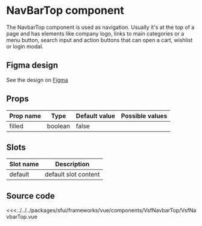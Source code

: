 #  NavBarTop component

The NavbarTop component is used as navigation. Usually it's at the top of a page and has elements like company logo, links to main categories or a menu button, search input and action buttons that can open a cart, wishlist or login modal.

## Figma design

See the design on [Figma](https://www.figma.com/file/CWOkbpne0tDpSenT4ZEUTQ/%F0%9F%9B%A0-SFUI-2.0-%7C-Development?node-id=11378%3A17321)





## Props

|    Prop name          |    Type          |      Default value    |     Possible values             |
|-----------------------|----------------- |---------------        |---------------------------------|
| filled               |      boolean      |  false                 |                                 |


## Slots


| Slot name          |            Description                    |
| ---------          | -----------------------------------       |
|    default         |    default slot content                   |  




## Source code


<<<../../../packages/sfui/frameworks/vue/components/VsfNavbarTop/VsfNavbarTop.vue


